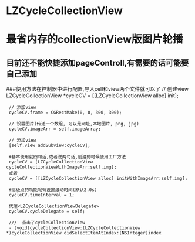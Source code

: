 # LZCycleCollectionView
# 最省内存的collectionView版图片轮播
## 目前还不能快捷添加pageControll,有需要的话可能要自己添加

###使用方法在控制器中进行配置,导入cell和view两个文件就可以了
     // 创建view
     LZCycleCollectionView *cycleCV = [[LZCycleCollectionView alloc] init];
          
     // 添加view
     cycleCV.frame = CGRectMake(0, 0, 300, 300);
     
     // 设置图片(传递一个数组, 可以是网址,本地图片, png, jpg)
     cycleCV.imageArr = self.imageArray;
     
     // 添加view
     [self.view addSubview:cycleCV];
     
     #基本使用就四句话,或者说两句话,创建的时候使用工厂方法
     cycleCV = [LZCycleCollectionView cycleCollectionViewWithImageArr:self.img];
     或者
     cycleCV = [[LZCycleCollectionView alloc] initWithImageArr:self.img];
     
     #高级点的功能呢有设置滚动时间(默认2.0s)
     cycleCV.timeInterval = 1;
    
     代理<LZCycleCollectionViewDelegate>
     cycleCV.cycleDelegate = self;
     
     ///  点击了cycleCollectionView
     - (void)cycleCollectionView:(LZCycleCollectionView *)cycleCollectionView didSelectItemAtIndex:(NSInteger)index